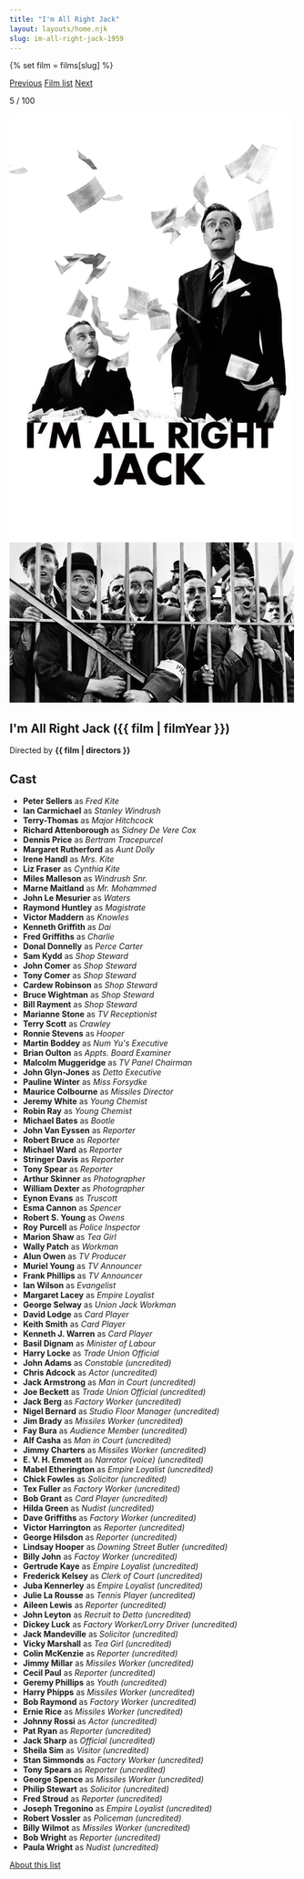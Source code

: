 ```yaml
---
title: "I'm All Right Jack"
layout: layouts/home.njk
slug: im-all-right-jack-1959
---
```


{% set film = films[slug] %}

<nav class="films">
  <a class="prev" href="../north-by-northwest-1959">Previous</a>
  <a href="../">Film list</a>
  <a class="next" href="../la-dolce-vita-1960">Next</a>
</nav>

<p>5 / 100</p>

<article class="film">
  <div class="backdrop-and-poster">
    <img class="poster" src="../films/posters/im-all-right-jack-1959.jpg" alt="">
    <img class="backdrop" src="../films/backdrops/im-all-right-jack-1959.jpg" alt="">
  </div>

  <h1>I'm All Right Jack ({{ film | filmYear }})</h1>

  <p class="director">
    Directed by <strong>{{ film | directors }}</strong>
  </p>


  <h2>
    Cast
  </h2>
  <ul>
            <li><strong>Peter Sellers</strong> as <em>Fred Kite</em></li>
        <li><strong>Ian Carmichael</strong> as <em>Stanley Windrush</em></li>
        <li><strong>Terry-Thomas</strong> as <em>Major Hitchcock</em></li>
        <li><strong>Richard Attenborough</strong> as <em>Sidney De Vere Cox</em></li>
        <li><strong>Dennis Price</strong> as <em>Bertram Tracepurcel</em></li>
        <li><strong>Margaret Rutherford</strong> as <em>Aunt Dolly</em></li>
        <li><strong>Irene Handl</strong> as <em>Mrs. Kite</em></li>
        <li><strong>Liz Fraser</strong> as <em>Cynthia Kite</em></li>
        <li><strong>Miles Malleson</strong> as <em>Windrush Snr.</em></li>
        <li><strong>Marne Maitland</strong> as <em>Mr. Mohammed</em></li>
        <li><strong>John Le Mesurier</strong> as <em>Waters</em></li>
        <li><strong>Raymond Huntley</strong> as <em>Magistrate</em></li>
        <li><strong>Victor Maddern</strong> as <em>Knowles</em></li>
        <li><strong>Kenneth Griffith</strong> as <em>Dai</em></li>
        <li><strong>Fred Griffiths</strong> as <em>Charlie</em></li>
        <li><strong>Donal Donnelly</strong> as <em>Perce Carter</em></li>
        <li><strong>Sam Kydd</strong> as <em>Shop Steward</em></li>
        <li><strong>John Comer</strong> as <em>Shop Steward</em></li>
        <li><strong>Tony Comer</strong> as <em>Shop Steward</em></li>
        <li><strong>Cardew Robinson</strong> as <em>Shop Steward</em></li>
        <li><strong>Bruce Wightman</strong> as <em>Shop Steward</em></li>
        <li><strong>Bill Rayment</strong> as <em>Shop Steward</em></li>
        <li><strong>Marianne Stone</strong> as <em>TV Receptionist</em></li>
        <li><strong>Terry Scott</strong> as <em>Crawley</em></li>
        <li><strong>Ronnie Stevens</strong> as <em>Hooper</em></li>
        <li><strong>Martin Boddey</strong> as <em>Num Yu's Executive</em></li>
        <li><strong>Brian Oulton</strong> as <em>Appts. Board Examiner</em></li>
        <li><strong>Malcolm Muggeridge</strong> as <em>TV Panel Chairman</em></li>
        <li><strong>John Glyn-Jones</strong> as <em>Detto Executive</em></li>
        <li><strong>Pauline Winter</strong> as <em>Miss Forsydke</em></li>
        <li><strong>Maurice Colbourne</strong> as <em>Missiles Director</em></li>
        <li><strong>Jeremy White</strong> as <em>Young Chemist</em></li>
        <li><strong>Robin Ray</strong> as <em>Young Chemist</em></li>
        <li><strong>Michael Bates</strong> as <em>Bootle</em></li>
        <li><strong>John Van Eyssen</strong> as <em>Reporter</em></li>
        <li><strong>Robert Bruce</strong> as <em>Reporter</em></li>
        <li><strong>Michael Ward</strong> as <em>Reporter</em></li>
        <li><strong>Stringer Davis</strong> as <em>Reporter</em></li>
        <li><strong>Tony Spear</strong> as <em>Reporter</em></li>
        <li><strong>Arthur Skinner</strong> as <em>Photographer</em></li>
        <li><strong>William Dexter</strong> as <em>Photographer</em></li>
        <li><strong>Eynon Evans</strong> as <em>Truscott</em></li>
        <li><strong>Esma Cannon</strong> as <em>Spencer</em></li>
        <li><strong>Robert S. Young</strong> as <em>Owens</em></li>
        <li><strong>Roy Purcell</strong> as <em>Police Inspector</em></li>
        <li><strong>Marion Shaw</strong> as <em>Tea Girl</em></li>
        <li><strong>Wally Patch</strong> as <em>Workman</em></li>
        <li><strong>Alun Owen</strong> as <em>TV Producer</em></li>
        <li><strong>Muriel Young</strong> as <em>TV Announcer</em></li>
        <li><strong>Frank Phillips</strong> as <em>TV Announcer</em></li>
        <li><strong>Ian Wilson</strong> as <em>Evangelist</em></li>
        <li><strong>Margaret Lacey</strong> as <em>Empire Loyalist</em></li>
        <li><strong>George Selway</strong> as <em>Union Jack Workman</em></li>
        <li><strong>David Lodge</strong> as <em>Card Player</em></li>
        <li><strong>Keith Smith</strong> as <em>Card Player</em></li>
        <li><strong>Kenneth J. Warren</strong> as <em>Card Player</em></li>
        <li><strong>Basil Dignam</strong> as <em>Minister of Labour</em></li>
        <li><strong>Harry Locke</strong> as <em>Trade Union Official</em></li>
        <li><strong>John Adams</strong> as <em>Constable (uncredited)</em></li>
        <li><strong>Chris Adcock</strong> as <em>Actor (uncredited)</em></li>
        <li><strong>Jack Armstrong</strong> as <em>Man in Court (uncredited)</em></li>
        <li><strong>Joe Beckett</strong> as <em>Trade Union Official (uncredited)</em></li>
        <li><strong>Jack Berg</strong> as <em>Factory Worker (uncredited)</em></li>
        <li><strong>Nigel Bernard</strong> as <em>Studio Floor Manager (uncredited)</em></li>
        <li><strong>Jim Brady</strong> as <em>Missiles Worker (uncredited)</em></li>
        <li><strong>Fay Bura</strong> as <em>Audience Member (uncredited)</em></li>
        <li><strong>Alf Casha</strong> as <em>Man in Court (uncredited)</em></li>
        <li><strong>Jimmy Charters</strong> as <em>Missiles Worker (uncredited)</em></li>
        <li><strong>E. V. H. Emmett</strong> as <em>Narrator (voice) (uncredited)</em></li>
        <li><strong>Mabel Etherington</strong> as <em>Empire Loyalist (uncredited)</em></li>
        <li><strong>Chick Fowles</strong> as <em>Solicitor (uncredited)</em></li>
        <li><strong>Tex Fuller</strong> as <em>Factory Worker (uncredited)</em></li>
        <li><strong>Bob Grant</strong> as <em>Card Player (uncredited)</em></li>
        <li><strong>Hilda Green</strong> as <em>Nudist (uncredited)</em></li>
        <li><strong>Dave Griffiths</strong> as <em>Factory Worker (uncredited)</em></li>
        <li><strong>Victor Harrington</strong> as <em>Reporter (uncredited)</em></li>
        <li><strong>George Hilsdon</strong> as <em>Reporter (uncredited)</em></li>
        <li><strong>Lindsay Hooper</strong> as <em>Downing Street Butler (uncredited)</em></li>
        <li><strong>Billy John</strong> as <em>Factoy Worker (uncredited)</em></li>
        <li><strong>Gertrude Kaye</strong> as <em>Empire Loyalist (uncredited)</em></li>
        <li><strong>Frederick Kelsey</strong> as <em>Clerk of Court (uncredited)</em></li>
        <li><strong>Juba Kennerley</strong> as <em>Empire Loyalist (uncredited)</em></li>
        <li><strong>Julie La Rousse</strong> as <em>Tennis Player (uncredited)</em></li>
        <li><strong>Aileen Lewis</strong> as <em>Reporter (uncredited)</em></li>
        <li><strong>John Leyton</strong> as <em>Recruit to Detto (uncredited)</em></li>
        <li><strong>Dickey Luck</strong> as <em>Factory Worker/Lorry Driver (uncredited)</em></li>
        <li><strong>Jack Mandeville</strong> as <em>Solicitor (uncredited)</em></li>
        <li><strong>Vicky Marshall</strong> as <em>Tea Girl (uncredited)</em></li>
        <li><strong>Colin McKenzie</strong> as <em>Reporter (uncredited)</em></li>
        <li><strong>Jimmy Millar</strong> as <em>Missiles Worker (uncredited)</em></li>
        <li><strong>Cecil Paul</strong> as <em>Reporter (uncredited)</em></li>
        <li><strong>Geremy Phillips</strong> as <em>Youth (uncredited)</em></li>
        <li><strong>Harry Phipps</strong> as <em>Missiles Worker (uncredited)</em></li>
        <li><strong>Bob Raymond</strong> as <em>Factory Worker (uncredited)</em></li>
        <li><strong>Ernie Rice</strong> as <em>Missiles Worker (uncredited)</em></li>
        <li><strong>Johnny Rossi</strong> as <em>Actor (uncredited)</em></li>
        <li><strong>Pat Ryan</strong> as <em>Reporter (uncredited)</em></li>
        <li><strong>Jack Sharp</strong> as <em>Official (uncredited)</em></li>
        <li><strong>Sheila Sim</strong> as <em>Visitor (uncredited)</em></li>
        <li><strong>Stan Simmonds</strong> as <em>Factory Worker (uncredited)</em></li>
        <li><strong>Tony Spears</strong> as <em>Reporter (uncredited)</em></li>
        <li><strong>George Spence</strong> as <em>Missiles Worker (uncredited)</em></li>
        <li><strong>Philip Stewart</strong> as <em>Solicitor (uncredited)</em></li>
        <li><strong>Fred Stroud</strong> as <em>Reporter (uncredited)</em></li>
        <li><strong>Joseph Tregonino</strong> as <em>Empire Loyalist (uncredited)</em></li>
        <li><strong>Robert Vossler</strong> as <em>Policeman (uncredited)</em></li>
        <li><strong>Billy Wilmot</strong> as <em>Missiles Worker (uncredited)</em></li>
        <li><strong>Bob Wright</strong> as <em>Reporter (uncredited)</em></li>
        <li><strong>Paula Wright</strong> as <em>Nudist (uncredited)</em></li>
  </ul>
</article>
<footer>
  <a href="../about">About this list</a>
</footer>
